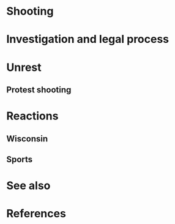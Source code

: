 # 
# Shooting
# Investigation and legal process
# Unrest
## Protest shooting
# Reactions
## Wisconsin
## Sports
# See also
# References